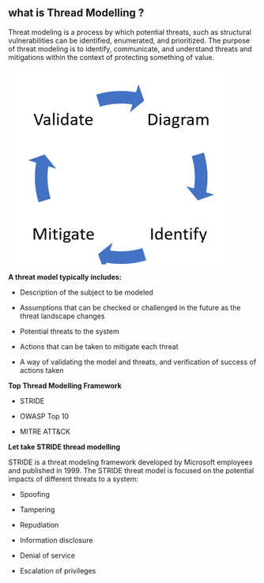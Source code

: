 what is Thread Modelling ?
--- 
Threat modeling is a process by which potential threats, such as structural vulnerabilities can be identified, enumerated, and prioritized. The purpose of threat modeling is to identify, communicate, and understand threats and mitigations within the context of protecting something of value.



![Alt text](../images/thread.PNG)


**A threat model typically includes:**

* Description of the subject to be modeled

* Assumptions that can be checked or challenged in the future as the threat landscape changes

* Potential threats to the system

* Actions that can be taken to mitigate each threat

* A way of validating the model and threats, and verification of success of actions taken

**Top Thread Modelling Framework**

* STRIDE

* OWASP Top 10

* MITRE ATT&CK


**Let  take STRIDE thread modelling**

STRIDE is a threat modeling framework developed by Microsoft employees and published in 1999. The STRIDE threat model is focused on the potential impacts of different threats to a system:

* Spoofing

* Tampering

* Repudiation

* Information disclosure

* Denial of service

* Escalation of privileges


